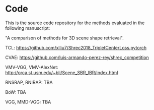 # Code
This is the source code repository for the methods evaluated in the following manuscript: 

"A comparison of methods for 3D scene shape retrieval".

TCL: https://github.com/xlliu7/Shrec2018_TripletCenterLoss.pytorch

CVAE: https://github.com/luis-armando-perez-rey/shrec_competition

VMV-VGG, VMV-AlexNet: http://orca.st.usm.edu/~bli/Scene_SBR_IBR/index.html

RNSRAP, RNIRAP: TBA

BoW: TBA

VGG, MMD-VGG: TBA

